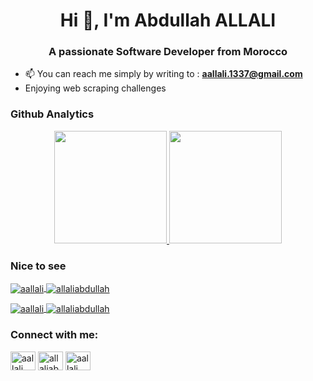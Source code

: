 <h1 align="center">Hi 👋, I'm Abdullah ALLALI</h1>
<h3 align="center">A passionate Software Developer from Morocco</h3>

- 📫 You can reach me simply by writing to : **aallali.1337@gmail.com**
- Enjoying web scraping challenges

 <h3 align="left">Github Analytics</h3>
<p align="center">
<a href="https://github.com/AVS1508">
  <img height="180em" src="https://github-readme-stats.vercel.app/api?username=aallali&show_icons=true&theme=vue-dark"/>
  <img height="180em" src="https://github-readme-stats-eight-theta.vercel.app/api/top-langs/?username=aallali&layout=compact&langs_count=8&theme=vue-dark"/>
</a>
</p>
 <h3 align="left">Nice to see</h3>
 
<p align="left">
 <a href="https://dev.to/aallali" target="blank"><img align="center" src="https://github-readme-stats.vercel.app/api/pin/?username=aallali&repo=42-FT_Linear_Regression" alt="aallali"/>
 </a>
 <a href="https://twitter.com/allaliabdullah" target="blank"><img align="center" src="https://github-readme-stats.vercel.app/api/pin/?username=aallali&repo=42-N-Puzzle" alt="allaliabdullah"/>
 </a>
</p>
  
  
<p align="left">
 <a href="https://dev.to/aallali" target="blank"><img align="center" src="https://github-readme-stats.vercel.app/api/pin/?username=aallali&repo=42-Snow_Crash" alt="aallali"/>
 </a>
 <a href="https://twitter.com/allaliabdullah" target="blank"><img align="center" src="https://github-readme-stats.vercel.app/api/pin/?username=aallali&repo=42-RED-TETRIS" alt="allaliabdullah"/>
 </a>
</p>
  

<h3 align="left">Connect with me:</h3>
<p align="left">
<a href="https://dev.to/aallali" target="blank"><img align="center" src="https://cdn.jsdelivr.net/npm/simple-icons@3.0.1/icons/dev-dot-to.svg" alt="aallali" height="30" width="40" /></a>
<a href="https://twitter.com/allaliabdullah" target="blank"><img align="center" src="https://cdn.jsdelivr.net/npm/simple-icons@3.0.1/icons/twitter.svg" alt="allaliabdullah" height="30" width="40" /></a>
<a href="https://linkedin.com/in/aallali" target="blank"><img align="center" src="https://cdn.jsdelivr.net/npm/simple-icons@3.0.1/icons/linkedin.svg" alt="aallali" height="30" width="40" /></a>
</p>
